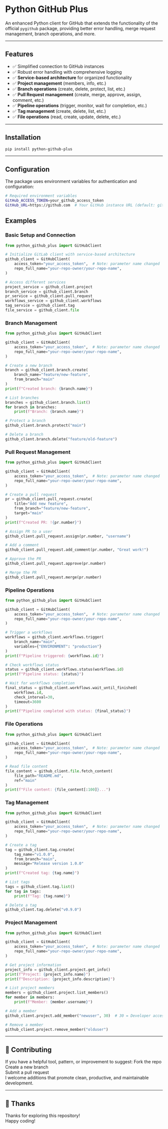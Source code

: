 # Python GitHub Plus
An enhanced Python client for GitHub that extends the functionality of the official `pygithub` package, providing better error handling, merge request management, branch operations, and more.

---

## Features
- ✅ Simplified connection to GitHub instances
- ✅ Robust error handling with comprehensive logging
- ✅ **Service-based architecture** for organized functionality
- ✅ **Project management** (members, info, etc.)
- ✅ **Branch operations** (create, delete, protect, list, etc.)
- ✅ **Pull Request management** (create, merge, approve, assign, comment, etc.)
- ✅ **Pipeline operations** (trigger, monitor, wait for completion, etc.)
- ✅ **Tag management** (create, delete, list, etc.)
- ✅ **File operations** (read, create, update, delete, etc.)

---

## Installation
```bash
pip install python-github-plus
```

---

## Configuration
The package uses environment variables for authentication and configuration:

```bash
# Required environment variables
GitHub_ACCESS_TOKEN=your_github_access_token
GitHub_URL=https://github.com  # Your GitHub instance URL (default: github.com)
```

## Examples

### Basic Setup and Connection
```python
from python_github_plus import GitHubClient

# Initialize GitLab client with service-based architecture
github_client = GitHubClient(
    access_token="your_access_token",  # Note: parameter name changed
    repo_full_name="your-repo-owner/your-repo-name",
)

# Access different services
project_service = github_client.project
branch_service = github_client.branch
pr_service = github_client.pull_request
workflows_service = github_client.workflows
tag_service = github_client.tag
file_service = github_client.file
```

### Branch Management
```python
from python_github_plus import GitHubClient

github_client = GitHubClient(
    access_token="your_access_token",  # Note: parameter name changed
    repo_full_name="your-repo-owner/your-repo-name",
)

# Create a new branch
branch = github_client.branch.create(
    branch_name="feature/new-feature",
    from_branch="main"
)
print(f"Created branch: {branch.name}")

# List branches
branches = github_client.branch.list()
for branch in branches:
    print(f"Branch: {branch.name}")

# Protect a branch
github_client.branch.protect("main")

# Delete a branch
github_client.branch.delete("feature/old-feature")
```

### Pull Request Management
```python
from python_github_plus import GitHubClient

github_client = GitHubClient(
    access_token="your_access_token",  # Note: parameter name changed
    repo_full_name="your-repo-owner/your-repo-name",
)

# Create a pull request
pr = github_client.pull_request.create(
    title="Add new feature",
    from_branch="feature/new-feature",
    target="main"
)
print(f"Created PR: !{pr.number}")

# Assign PR to a user
github_client.pull_request.assign(pr.number, "username")

# Add a comment
github_client.pull_request.add_comment(pr.number, "Great work!")

# Approve the PR
github_client.pull_request.approve(pr.number)

# Merge the PR
github_client.pull_request.merge(pr.number)
```

### Pipeline Operations
```python
from python_github_plus import GitHubClient

github_client = GitHubClient(
    access_token="your_access_token",  # Note: parameter name changed
    repo_full_name="your-repo-owner/your-repo-name",
)

# Trigger a workflows
workflows = github_client.workflows.trigger(
    branch_name="main",
    variables={"ENVIRONMENT": "production"}
)
print(f"Pipeline triggered: {workflows.id}")

# Check workflows status
status = github_client.workflows.status(workflows.id)
print(f"Pipeline status: {status}")

# Wait for workflows completion
final_status = github_client.workflows.wait_until_finished(
    workflows.id, 
    check_interval=30, 
    timeout=3600
)
print(f"Pipeline completed with status: {final_status}")
```

### File Operations
```python
from python_github_plus import GitHubClient

github_client = GitHubClient(
    access_token="your_access_token",  # Note: parameter name changed
    repo_full_name="your-repo-owner/your-repo-name",
)

# Read file content
file_content = github_client.file.fetch_content(
    file_path="README.md",
    ref="main"
)
print(f"File content: {file_content[:100]}...")
```

### Tag Management
```python
from python_github_plus import GitHubClient

github_client = GitHubClient(
    access_token="your_access_token",  # Note: parameter name changed
    repo_full_name="your-repo-owner/your-repo-name",
)

# Create a tag
tag = github_client.tag.create(
    tag_name="v1.0.0",
    from_branch="main",
    message="Release version 1.0.0"
)
print(f"Created tag: {tag.name}")

# List tags
tags = github_client.tag.list()
for tag in tags:
    print(f"Tag: {tag.name}")

# Delete a tag
github_client.tag.delete("v0.9.0")
```

### Project Management
```python
from python_github_plus import GitHubClient

github_client = GitHubClient(
    access_token="your_access_token",  # Note: parameter name changed
    repo_full_name="your-repo-owner/your-repo-name",
)

# Get project information
project_info = github_client.project.get_info()
print(f"Project: {project_info.name}")
print(f"Description: {project_info.description}")

# List project members
members = github_client.project.list_members()
for member in members:
    print(f"Member: {member.username}")

# Add a member
github_client.project.add_member("newuser", 30)  # 30 = Developer access level

# Remove a member
github_client.project.remove_member("olduser")
```

---

## 🤝 Contributing
If you have a helpful tool, pattern, or improvement to suggest:
Fork the repo <br>
Create a new branch <br>
Submit a pull request <br>
I welcome additions that promote clean, productive, and maintainable development. <br>

---

## 🙏 Thanks
Thanks for exploring this repository! <br>
Happy coding! <br>

